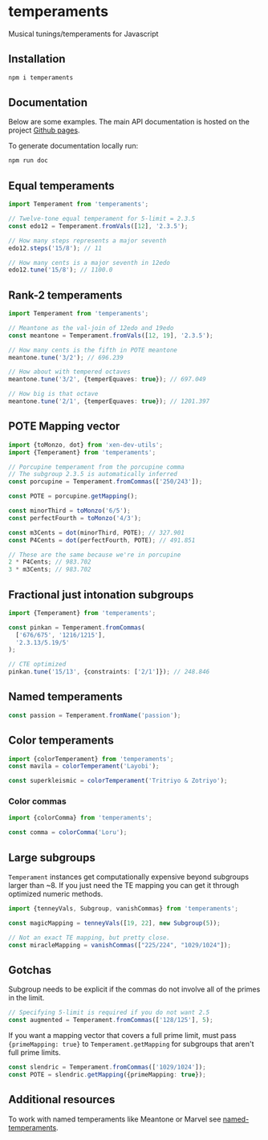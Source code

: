 # temperaments
Musical tunings/temperaments for Javascript

## Installation ##
```bash
npm i temperaments
```

## Documentation
Below are some examples. The main API documentation is hosted on the project [Github pages](https://xenharmonic-devs.github.io/temperaments).

To generate documentation locally run:
```bash
npm run doc
```

## Equal temperaments
```typescript
import Temperament from 'temperaments';

// Twelve-tone equal temperament for 5-limit = 2.3.5
const edo12 = Temperament.fromVals([12], '2.3.5');

// How many steps represents a major seventh
edo12.steps('15/8'); // 11

// How many cents is a major seventh in 12edo
edo12.tune('15/8'); // 1100.0
```

## Rank-2 temperaments
```typescript
import Temperament from 'temperaments';

// Meantone as the val-join of 12edo and 19edo
const meantone = Temperament.fromVals([12, 19], '2.3.5');

// How many cents is the fifth in POTE meantone
meantone.tune('3/2'); // 696.239

// How about with tempered octaves
meantone.tune('3/2', {temperEquaves: true}); // 697.049

// How big is that octave
meantone.tune('2/1', {temperEquaves: true}); // 1201.397
```

## POTE Mapping vector
```typescript
import {toMonzo, dot} from 'xen-dev-utils';
import {Temperament} from 'temperaments';

// Porcupine temperament from the porcupine comma
// The subgroup 2.3.5 is automatically inferred
const porcupine = Temperament.fromCommas(['250/243']);

const POTE = porcupine.getMapping();

const minorThird = toMonzo('6/5');
const perfectFourth = toMonzo('4/3');

const m3Cents = dot(minorThird, POTE); // 327.901
const P4Cents = dot(perfectFourth, POTE); // 491.851

// These are the same because we're in porcupine
2 * P4Cents; // 983.702
3 * m3Cents; // 983.702
```

## Fractional just intonation subgroups
```typescript
import {Temperament} from 'temperaments';

const pinkan = Temperament.fromCommas(
  ['676/675', '1216/1215'],
  '2.3.13/5.19/5'
);

// CTE optimized
pinkan.tune('15/13', {constraints: ['2/1']}); // 248.846
```

## Named temperaments
```typescript
const passion = Temperament.fromName('passion');
```

## Color temperaments
```typescript
import {colorTemperament} from 'temperaments';
const mavila = colorTemperament('Layobi');

const superkleismic = colorTemperament('Tritriyo & Zotriyo');
```

### Color commas
```typescript
import {colorComma} from 'temperaments';

const comma = colorComma('Loru');
```

## Large subgroups
`Temperament` instances get computationally expensive beyond subgroups larger than ~8. If you just need the TE mapping you can get it through optimized numeric methods.
```typescript
import {tenneyVals, Subgroup, vanishCommas} from 'temperaments';

const magicMapping = tenneyVals([19, 22], new Subgroup(5));

// Not an exact TE mapping, but pretty close.
const miracleMapping = vanishCommas(["225/224", "1029/1024"]);
```

## Gotchas

Subgroup needs to be explicit if the commas do not involve all of the primes in the limit.
```typescript
// Specifying 5-limit is required if you do not want 2.5
const augmented = Temperament.fromCommas(['128/125'], 5);
```
If you want a mapping vector that covers a full prime limit, must pass `{primeMapping: true}` to `Temperament.getMapping` for subgroups that aren't full prime limits.
```typescript
const slendric = Temperament.fromCommas(['1029/1024']);
const POTE = slendric.getMapping({primeMapping: true});
```

## Additional resources

To work with named temperaments like Meantone or Marvel see [named-temperaments](https://github.com/frostburn/named-temperaments).
